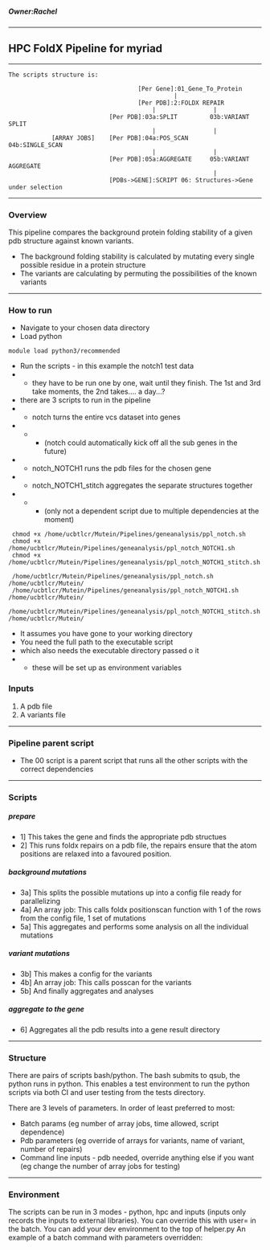 ##### Owner:Rachel
-----------------------------------------------------------------------
## HPC FoldX Pipeline for myriad
-----------------------------------------------------------------------
```
The scripts structure is:

                                    [Per Gene]:01_Gene_To_Protein
                                              |
                                    [Per PDB]:2:FOLDX REPAIR
                                        |                |
                            [Per PDB]:03a:SPLIT         03b:VARIANT SPLIT
                                        |                |
            [ARRAY JOBS]    [Per PDB]:04a:POS_SCAN       04b:SINGLE_SCAN
                                        |                |
                            [Per PDB]:05a:AGGREGATE     05b:VARIANT AGGREGATE
                                                         |
                            [PDBs->GENE]:SCRIPT 06: Structures->Gene under selection 
 ```
-----------------------------------------------------------------------
### Overview
This pipeline compares the background protein folding stability of a given pdb structure against known variants.

- The background folding stability is calculated by mutating every single possible residue in a protein structure
- The variants are calculating by permuting the possibilities of the known variants
-----------------------------------------------------------------------
### How to run
- Navigate to your chosen data directory
- Load python
```
module load python3/recommended
```
- Run the scripts - in this example the notch1 test data
- - they have to be run one by one, wait until they finish. The 1st and 3rd take moments, the 2nd takes.... a day...?
- there are 3 scripts to run in the pipeline
- - notch turns the entire vcs dataset into genes
- - - (notch could automatically kick off all the sub genes in the future)
- - notch_NOTCH1 runs the pdb files for the chosen gene
- - notch_NOTCH1_stitch aggregates the separate structures together
- - - (only not a dependent script due to multiple dependencies at the moment)
```
 chmod +x /home/ucbtlcr/Mutein/Pipelines/geneanalysis/ppl_notch.sh
 chmod +x /home/ucbtlcr/Mutein/Pipelines/geneanalysis/ppl_notch_NOTCH1.sh
 chmod +x /home/ucbtlcr/Mutein/Pipelines/geneanalysis/ppl_notch_NOTCH1_stitch.sh
 
 /home/ucbtlcr/Mutein/Pipelines/geneanalysis/ppl_notch.sh /home/ucbtlcr/Mutein/
 /home/ucbtlcr/Mutein/Pipelines/geneanalysis/ppl_notch_NOTCH1.sh /home/ucbtlcr/Mutein/
 /home/ucbtlcr/Mutein/Pipelines/geneanalysis/ppl_notch_NOTCH1_stitch.sh /home/ucbtlcr/Mutein/
```
- It assumes you have gone to your working directory
- You need the full path to the executable script
- which also needs the executable directory passed o it
- - these will be set up as environment variables
### Inputs
1. A pdb file
2. A variants file
-----------------------------------------------------------------------
### Pipeline parent script
- The 00 script is a parent script that runs all the other scripts with the correct dependencies
-----------------------------------------------------------------------
### Scripts
##### prepare
- 1] This takes the gene and finds the appropriate pdb structues
- 2] This runs foldx repairs on a pdb file, the repairs ensure that the atom positions are relaxed into a favoured position.
##### background mutations
- 3a] This splits the possible mutations up into a config file ready for parallelizing
- 4a] An array job: This calls foldx positionscan function with 1 of the rows from the config file, 1 set of mutations
- 5a] This aggregates and performs some analysis on all the individual mutations
##### variant mutations
- 3b] This makes a config for the variants
- 4b] An array job: This calls posscan for the variants
- 5b] And finally aggregates and analyses
##### aggregate to the gene
- 6] Aggregates all the pdb results into a gene result directory

-----------------------------------------------------------------------
### Structure
There are pairs of scripts bash/python. The bash submits to qsub, the python runs in python. This enables a test environment to run the python scripts via both CI and user testing from the tests directory.

There are 3 levels of parameters. In order of least preferred to most:
- Batch params (eg number of array jobs, time allowed, script dependence)
- Pdb parameters (eg override of arrays for variants, name of variant, number of repairs)
- Command line inputs - pdb needed, override anything else if you want (eg change the number of array jobs for testing)
-----------------------------------------------------------------------
### Environment
The scripts can be run in 3 modes - python, hpc and inputs (inputs only records the inputs to external libraries). You can override this with user= in the batch.
You can add your dev environment to the top of helper.py
An example of a batch command with parameters overridden:


